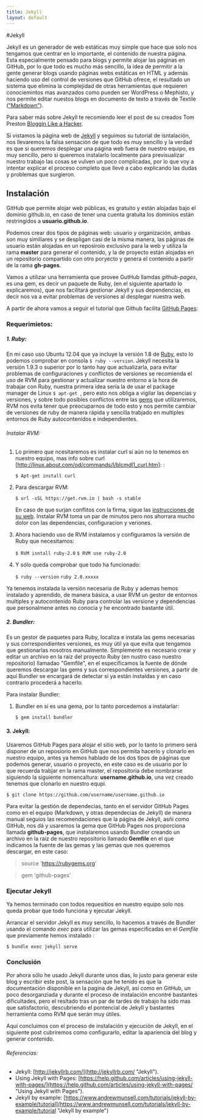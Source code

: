 ```yaml
---
title: Jekyll
layout: default
---
```

#Jekyll

Jekyll es un generador de web estáticas muy simple que hace que solo nos tengamos que centrar en lo importante, el contenido de nuestra página. Esta especialmente pensado para blogs y permite alojar las páginas en GitHub, por lo que todo es mucho más sencillo, la idea de permitir a la gente generar blogs usando páginas webs estáticas en HTML y además haciendo uso del control de versiones que GitHub ofrece, el resultado un sistema que elimina la complejidad de otras herramientas que requieren conociemintos mas avanzados como pueden ser WordPress o Mephisto, y nos permite editar nuestos blogs en documento de texto a través de Textile (["Markdown"](http://es.wikipedia.org/wiki/Markdown "Markdown")).

Para saber más sobre Jekyll te recomiendo leer el post de su creados Tom Preston [Bloggin Like a Hacker](http://tom.preston-werner.com/2008/11/17/blogging-like-a-hacker.html "Blogging Like a Hacker").

Si vistamos la página web de [Jekyll](http://jekyllrb.com/ "Jekyll") y seguimos su tutorial de isntalación, nos llevaremos la falsa sensación de que todo es muy sencillo y la verdad es que si queremos desplegar una página web fuera de nuestro equipo, es muy sencillo, pero si queremos instalarlo localmente para previsualizar nuestro trabajo las cosas se vulven un poco complicadas, por lo que voy a intentar explicar el proceso completo que llevé a cabo explicando las dudas y problemas que surgieron.

## Instalación

GitHub que permite alojar web públicas, es gratuito y están alojadas bajo el dominio github.io, en caso de tener una cuenta gratuita los dominios están restringidos a **usuario.github.io**.

Podemos crear dos tipos de páginas web: usuario y organización, ambas son muy similiares y se despligan casi de la misma manera, las páginas de usuario están alojadas en un reposiroio exclusivo para la web y utiliza la rama **master** para generar el contenido, y la de proyecto están alojadas en un repositorio compartido con otro poryecto y genera el contenido a partir de la rama **gh-pages**.

Vamos a utilizar una herramienta que provee GutHub llamdas *github-pages*, es una gem, es decir un paquete de Ruby, (en el siguiente apartado lo explicaremos), que nos facilitará gestionar Jekyll y sus dependencias, es decir nos va a evitar problemas de versiones al desplegar nuestra web.

A partir de ahora vamos a seguir el tutorial que Github facilita [GitHub Pages](https://help.github.com/articles/using-jekyll-with-pages/ "GitHub Pages"):

### Requerimietos:

##### **1. Ruby**:

En mi caso uso Ubuntu 12.04 que ya incluye la versión 1.8 de [Ruby](https://www.ruby-lang.org/es/ "Ruby"), esto lo podemos comprobar en consola `$ ruby --version`.
Jekyll necesita la versión 1.9.3 o superior por lo tanto hay que actualizarla, para evitar problemas de configuraciones y conflictos de versiones se recomienda el uso de RVM para gestionar y actualizar nuestro entorno a la hora de trabajar con Ruby, nuestra primera idea sería la de usar el package manager de Linux `$ apt-get `, pero esto nos obliga a vigilar las depencias y versiones, y sobre todo posibles conflictos entre las [gems](http://es.wikipedia.org/wiki/RubyGems "gems") que utilizaremos, RVM nos evita tener que preocuparnos de todo esto y nos permite cambiar de versiones de ruby de manera rápida y sencilla trabjado en multiples entornos de Ruby autocontenidos e independientes.

###### Instalar RVM:

1. Lo primero que ncesitaremos es instalar curl si aún no lo tenemos en nuestro equipo, mas info sobre curl [http://linux.about.com/od/commands/l/blcmdl1_curl.htm]: :

    `$ Apt-get install curl`

2. Para descargar RVM:

    `$ url -sSL https://get.rvm.io | bash -s stable`

	En caso de que surjan conflitos con la firma, sigue las [instrucciones de su web](https://rvm.io/ "firma RVM"). Instalar RVM toma un par de minutos pero nos ahorrara mucho dolor con las dependencias, configuracion y veriones.

3. Ahora haciendo uso de RVM instalamos y configuramos la versión de Ruby que necesitamos:

    `$ RVM isntall ruby-2.0`
	`$ RVM use ruby-2.0`

4. Y sólo queda comprobar que todo ha funcionado:

    `$ ruby --version`
    `ruby 2.0.xxxxx`

Ya tenemos instalada la versión necesaria de Ruby y ademas hemos instalado y aprendido, de manera básica, a usar RVM un gestor de entornos multiples y autocontenido Ruby para controlar las versione y dependencias que personalmene antes no conocia y he encontrado bastante útil.


##### **2. Bundler**:

Es un gestor de paquetes para Ruby, localiza e instala las gems necesarias y sus correspondientes versiones, es muy útil ya que evita que tengamos que gestionarlas nosotros manualmente. Simplemente es necesario crear y editar un archivo en la raiz del proyecto Ruby (en nustro caso nuestro repositorio) llamadao "Gemfile", en el especificamos la fuente de dónde queremos descargar las gems y sus correspondientes versiones, a partir de aquí Bundler se encargará de detectar si ya están instaldas y en caso contrario procederá a hacerlo.

Para instalar Bundler:

1. Bundler en sí es una gema, por lo tanto porcedemos a instalarlar:

	`$ gem install bundler`

#### **3. Jekyll**:

Usaremos GitHub Pages para alojar el sitio web, por lo tanto lo primero será disponer de un reposiorio en GitHub que nos permita hacerlo y clonarlo en nuestro equipo, antes ya hemos hablado de los dos tipos de páginas que podemos generar, usuario o proyecto, en este caso es de usuario por lo que recuerda trabjar en la rama master, el repositoria debe nombrarse siguiendo la siguiente nomencaltura: **username.github.io**, una vez creado tenemos que clonarlo en nuestro equpi.

`$ git clone https://github.com/username/username.github.io`

Para evitar la gestión de dependecias, tanto en el servidor GitHub Pages como en el equipo (Markdown, y otras dependecias de Jekyll) de manera manual seguios las recomendaciones que la página de Jekyll, asñi como GitHub, nos dá y usaremos la gema que GitHub Pages nos proporciona llamada **github-pages**, que instalaremos usando Bundler creando un archivo en la raiz de nuestro repositorio llamado **Gemfile** en el que indicamos la fuente de las gemas y las gemas que nos queremos descargar, en este caso:

>  source 'https://rubygems.org'

>  gem 'github-pages'

### Ejecutar Jekyll

Ya hemos terminado con todos requesitios en nuestro equipo solo nos queda probar que todo funciona y ejecutar Jekyll.

Arrancar el servidor Jekyll es muy sencillo, lo hacemos a través de Bundler usando el comando *exec* para utilizar las gemas especificadas en el *Gemfile* que previamente hemos instalado :

`$ bundle exec jekyll serve`

### Conclusión
Por ahora sólo he usado Jekyll durante unos días, lo justo para generar este blog y escribir este post, la sensación que he tenido es que la documentación disponible en la pagina de Jekyll, así como en GitHub, un poco desorganziada y durante el proceso de instalación encontré bastantes dificultades, pero el resltado tras un par de tardes de trabajo ha sido mas que satisfactorio, descubriendo el pontencial de Jekyll y bastantes herramienta como RVM que serán muy útiles.

Aquí concluimos con el proceso de instalación y ejecución de Jekyll, en el siguiente post cubriremos como configurarlo, editar la apariencia del blog y generar contenido.

###### Referencias:

* Jekyll: [http://jekyllrb.com/](http://jekyllrb.com/ "Jekyll").
* Using Jekyll with Pages: [https://help.github.com/articles/using-jekyll-with-pages/](https://help.github.com/articles/using-jekyll-with-pages/ "Using Jekyll with Pages").
* Jekyll by example: [https://www.andrewmunsell.com/tutorials/jekyll-by-example/tutorial](https://www.andrewmunsell.com/tutorials/jekyll-by-example/tutorial "Jekyll by example")



